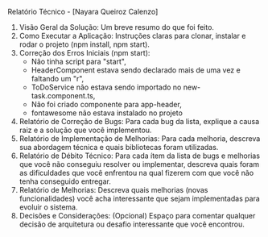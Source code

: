 Relatório Técnico - [Nayara Queiroz Calenzo]
1. Visão Geral da Solução: Um breve resumo do que foi feito.
2. Como Executar a Aplicação: Instruções claras para clonar, instalar e rodar o projeto (npm install, npm start).
3. Correção dos Erros Iniciais (npm start):
      - Não tinha script para "start",
      - HeaderComponent estava sendo declarado mais de uma vez e faltando um "r",
      - ToDoService não estava sendo importado no new-task.component.ts,
      - Não foi criado componente para app-header,
      - fontawesome não estava instalado no projeto
4. Relatório de Correção de Bugs: Para cada bug da lista, explique a causa raiz e a solução que você implementou.
5. Relatório de Implementação de Melhorias: Para cada melhoria, descreva sua abordagem técnica e quais bibliotecas foram utilizadas.
6. Relatório de Débito Técnico: Para cada ítem da lista de bugs e melhorias que você não conseguiu resolver ou implementar, descreva quais foram as dificuldades que você enfrentou na qual fizerem com que você não tenha conseguido entregar.
7. Relatório de Melhorias: Descreva quais melhorias (novas funcionalidades) você acha interessante que sejam implementadas para evoluir o sistema.
8. Decisões e Considerações: (Opcional) Espaço para comentar qualquer decisão de arquitetura ou desafio interessante que você encontrou.